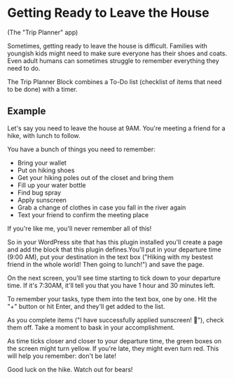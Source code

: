 # Getting Ready to Leave the House

(The "Trip Planner" app)

Sometimes, getting ready to leave the house is difficult.  Families with youngish kids might need to make sure everyone has their shoes and coats.  Even adult humans can sometimes struggle to remember everything they need to do.

The Trip Planner Block combines a To-Do list (checklist of items that need to be done) with a timer.

## Example

Let's say you need to leave the house at 9AM.  You're meeting a friend for a hike, with lunch to follow.

You have a bunch of things you need to remember:

- Bring your wallet
- Put on hiking shoes
- Get your hiking poles out of the closet and bring them
- Fill up your water bottle
- Find bug spray
- Apply sunscreen
- Grab a change of clothes in case you fall in the river again
- Text your friend to confirm the meeting place

If you're like me, you'll never remember all of this!

So in your WordPress site that has this plugin installed you'll create a page and add the block that this plugin defines.You'll put in your departure time (9:00 AM), put your destination in the text box ("Hiking with my bestest friend in the whole world!  Then going to lunch!") and save the page. 

On the next screen, you'll see time starting to tick down to your departure time.  If it's 7:30AM, it'll tell you that you have 1 hour and 30 minutes left.

To remember your tasks, type them into the text box, one by one.  Hit the "+" button or hit Enter, and they'll get added to the list.

As you complete items ("I have successfully applied sunscreen! 🎉"), check them off.  Take a moment to bask in your accomplishment.

As time ticks closer and closer to your departure time, the green boxes on the screen might turn yellow.  If you're late, they might even turn red.  This will help you remember:  don't be late!

Good luck on the hike.  Watch out for bears!
